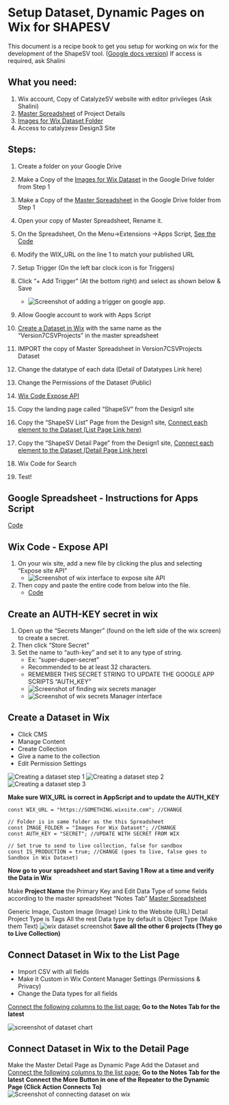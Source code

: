 # Setup Dataset, Dynamic Pages on Wix for SHAPESV

This document is a recipe book to get you setup for working on wix for the development of the ShapeSV tool.
([Google docs version](https://docs.google.com/document/d/1foV9fmRzNxvTpc4aMJwBFG2IvgyP7jlBxQowVDJtFKs/edit))
If access is required, ask Shalini

## What you need:

1. Wix account, Copy of CatalyzeSV website with editor privileges (Ask Shalini)
2. [Master Spreadsheet](https://docs.google.com/spreadsheets/d/1jug0VQuns9ZwcCeat5iy7oN1IzBlQCzkmKLbA5S0xFs/edit?usp=drive_link) of Project Details
3. [Images for Wix Dataset Folder](https://drive.google.com/drive/folders/1IQs6KfGGthgawOlzEIkwbAdj5w_LWug1?usp=drive_link)
4. Access to catalyzesv Design3 Site

## Steps:

1. Create a folder on your Google Drive
2. Make a Copy of the [Images for Wix Dataset](https://drive.google.com/drive/folders/1IQs6KfGGthgawOlzEIkwbAdj5w_LWug1?usp=drive_link) in the Google Drive folder from Step 1
3. Make a Copy of the [Master Spreadsheet](https://docs.google.com/spreadsheets/d/1jug0VQuns9ZwcCeat5iy7oN1IzBlQCzkmKLbA5S0xFs/edit?usp=drive_link) in the Google Drive folder from Step 1
4. Open your copy of Master Spreadsheet, Rename it.
5. On the Spreadsheet, On the Menu→Extensions →Apps Script, [See the Code](./google-spreadsheet-code.js)
6. Modify the WIX_URL on the line 1 to match your published URL
7. Setup Trigger (On the left bar clock icon is for Triggers)
8. Click “+ Add Trigger” (At the bottom right) and select as shown below & Save

   - ![Screenshot of adding a trigger on google app.](./images/adding-triggers.png)

9. Allow Google account to work with Apps Script
10. [Create a Dataset in Wix](#create-a-dataset-in-wix) with the same name as the “Version7CSVProjects” in the master spreadsheet
11. IMPORT the copy of Master Spreadsheet in Version7CSVProjects Dataset
12. Change the datatype of each data (Detail of Datatypes Link here)
13. Change the Permissions of the Dataset (Public)
14. [Wix Code Expose API](#wix-code---expose-api)
15. Copy the landing page called “ShapeSV” from the Design1 site
16. Copy the “ShapeSV List” Page from the Design1 site, [Connect each element to the Dataset (List Page Link here)](#connect-dataset-in-wix-to-the-list-page)
17. Copy the “ShapeSV Detail Page” from the Design1 site, [Connect each element to the Dataset (Detail Page Link here)](#connect-dataset-in-wix-to-the-detail-page)
18. Wix Code for Search
19. Test!

## Google Spreadsheet - Instructions for Apps Script

[Code](./google-spreadsheet-code.js)

## Wix Code - Expose API

1. On your wix site, add a new file by clicking the plus and selecting “Expose site API”
   - ![Screenshot of wix interface to expose site API](./images/wix-exposing-site-api.png)
2. Then copy and paste the entire code from below into the file.
   - [Code](./wix-http-functions.js)

## Create an AUTH-KEY secret in wix

1. Open up the “Secrets Manger” (found on the left side of the wix screen) to create a secret.
2. Then click “Store Secret”
3. Set the name to “auth-key” and set it to any type of string.
   - Ex: “super-duper-secret”
   - Recommended to be at least 32 characters.
   - REMEMBER THIS SECRET STRING TO UPDATE THE GOOGLE APP SCRIPTS “AUTH_KEY”
   - ![Screenshot of finding wix secrets manager](./images/wix-secrets-manager.png)
   - ![Screenshot of wix secrets Manager interface](./images/wix-secrets-manager2.png)

## Create a Dataset in Wix

- Click CMS
- Manage Content
- Create Collection
- Give a name to the collection
- Edit Permission Settings

![Creating a dataset step 1](./images/wix-create-dataset.png)
![Creating a dataset step 2](./images/wix-create-dataset2.png)
![Creating a dataset step 3](./images/wix-create-dataset3.png)

**Make sure WIX_URL is correct in AppScript and to update the AUTH_KEY**

```
const WIX_URL = "https://SOMETHING.wixsite.com"; //CHANGE

// Folder is in same folder as the this Spreadsheet
const IMAGE_FOLDER = "Images For Wix Dataset"; //CHANGE
const AUTH_KEY = "SECRET"; //UPDATE WITH SECRET FROM WIX

// Set true to send to live collection, false for sandbox
const IS_PRODUCTION = true; //CHANGE (goes to live, false goes to Sandbox in Wix Dataset)
```

**Now go to your spreadsheet and start Saving 1 Row at a time and verify the Data in Wix**

Make **Project Name** the Primary Key and Edit Data Type of some fields according to the master spreadsheet “Notes Tab” [Master Spreadsheet](https://docs.google.com/spreadsheets/d/1jug0VQuns9ZwcCeat5iy7oN1IzBlQCzkmKLbA5S0xFs/edit?usp=drive_link)

Generic Image,
Custom Image (Image)
Link to the Website (URL)
Detail Project Type is Tags
All the rest Data type by default is Object Type (Make them Text)
![wix dataset screenshot](./images/wix-dataset.png)
**Save all the other 6 projects (They go to Live Collection)**

## Connect Dataset in Wix to the List Page

- Import CSV with all fields
- Make it Custom in Wix Content Manager Settings (Permissions & Privacy)
- Change the Data types for all fields

[Connect the following columns to the list page:](https://docs.google.com/spreadsheets/u/0/d/1jug0VQuns9ZwcCeat5iy7oN1IzBlQCzkmKLbA5S0xFs/edit) **Go to the Notes Tab for the latest**

![screenshot of dataset chart](./images/dataset-chart.png)

## Connect Dataset in Wix to the Detail Page

Make the Master Detail Page as Dynamic Page
Add the Dataset and
[Connect the following columns to the list page:](https://docs.google.com/spreadsheets/u/0/d/1jug0VQuns9ZwcCeat5iy7oN1IzBlQCzkmKLbA5S0xFs/edit) **Go to the Notes Tab for the latest**
**Connect the More Button in one of the Repeater to the Dynamic Page (Click Action Connects To)**
![Screenshot of connecting dataset on wix](./images/wix-connecting-dataset.png)
